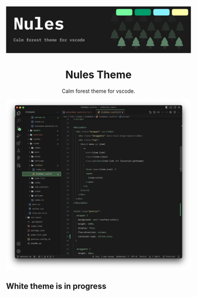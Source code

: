![nules](./screenshots/header.png)

<div align="center">

# Nules Theme

Calm forest theme for vscode.

![preview-dark](./screenshots/nules_dark.png)

</div>

## White theme is in progress
